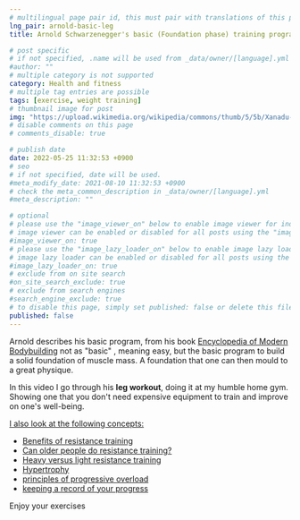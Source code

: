 ```yaml
---
# multilingual page pair id, this must pair with translations of this page. (This name must be unique)
lng_pair: arnold-basic-leg
title: Arnold Schwarzenegger's basic (Foundation phase) training program - Leg Day

# post specific
# if not specified, .name will be used from _data/owner/[language].yml
#author: ""
# multiple category is not supported
category: Health and fitness
# multiple tag entries are possible
tags: [exercise, weight training]
# thumbnail image for post
img: "https://upload.wikimedia.org/wikipedia/commons/thumb/5/5b/Xanadu-House-in-Kissimmee-Florida-1990.jpg/1536px-Xanadu-House-in-Kissimmee-Florida-1990.jpg"
# disable comments on this page
# comments_disable: true

# publish date
date: 2022-05-25 11:32:53 +0900
# seo
# if not specified, date will be used.
#meta_modify_date: 2021-08-10 11:32:53 +0900
# check the meta_common_description in _data/owner/[language].yml
#meta_description: ""

# optional
# please use the "image_viewer_on" below to enable image viewer for individual pages or posts (_posts/ or [language]/_posts folders).
# image viewer can be enabled or disabled for all posts using the "image_viewer_posts: true" setting in _data/conf/main.yml.
#image_viewer_on: true
# please use the "image_lazy_loader_on" below to enable image lazy loader for individual pages or posts (_posts/ or [language]/_posts folders).
# image lazy loader can be enabled or disabled for all posts using the "image_lazy_loader_posts: true" setting in _data/conf/main.yml.
#image_lazy_loader_on: true
# exclude from on site search
#on_site_search_exclude: true
# exclude from search engines
#search_engine_exclude: true
# to disable this page, simply set published: false or delete this file
published: false
---
```


Arnold describes his basic program, from his book [Encyclopedia of Modern Bodybuilding](https://www.amazon.com/Encyclopedia-Modern-Bodybuilding-Arnold-Schwarzenegger/dp/0671633813) not as "basic" , meaning easy, but the basic program to build a solid foundation of muscle mass.
A foundation that one can then mould to a great physique.

In this video I go through his <strong>leg workout</strong>, doing it at my humble home gym.
Showing one that you don't need expensive equipment to train and improve on one's well-being.

<ins>I also look at the following concepts:</ins>

- [Benefits of resistance training](https://canada.humankinetics.com/blogs/articles/13-benefits-of-strength-training-for-people-older-than-50)
- [Can older people do resistance training?](https://canada.humankinetics.com/blogs/articles/13-benefits-of-strength-training-for-people-older-than-50)
- [Heavy versus light resistance training](https://www.mensjournal.com/news/study-train-heavy-weights-high-reps)
- [Hypertrophy](https://www.healthline.com/health/fitness/rest-between-sets#for-muscle-mass)
- [principles of progressive overload](https://www.medicalnewstoday.com/articles/progressive-overload#progressive-overload)
- [keeping a record of your progress](https://startgainingmomentum.com/workout-log/)

Enjoy your exercises
